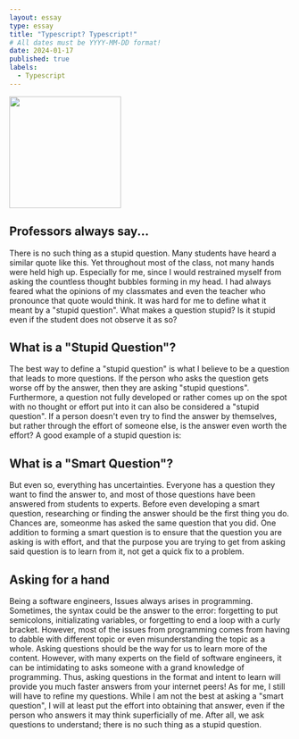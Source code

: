 ```yaml
---
layout: essay
type: essay
title: "Typescript? Typescript!"
# All dates must be YYYY-MM-DD format!
date: 2024-01-17
published: true
labels:
  - Typescript
---
```


<img width="200px" class="rounded float-start pe-4" src="https://echo360.com/wp-content/uploads/2022/04/6005d54152d91ab54b3e20c1_Theres-no-such-thing-as-a-stupid-question.jpg">

## Professors always say...
There is no such thing as a stupid question. Many students have heard a similar quote like this. Yet throughout most of the class, not many hands were held high up. Especially for me, since I would restrained myself from asking the countless thought bubbles forming in my head. I had always feared what the opinions of my classmates and even the teacher who pronounce that quote would think. It was hard for me to define what it meant by a "stupid question". What makes a question stupid? Is it stupid even if the student does not observe it as so?

## What is a "Stupid Question"?

The best way to define a "stupid question" is what I believe to be a question that leads to more questions. If the person who asks the question gets worse off by the answer, then they are asking "stupid questions". Furthermore, a question not fully developed or rather comes up on the spot with no thought or effort put into it can also be considered a "stupid question". If a person doesn't even try to find the answer by themselves, but rather through the effort of someone else, is the answer even worth the effort? A good example of a stupid question is: 



## What is a "Smart Question"?

But even so, everything has uncertainties. Everyone has a question they want to find the answer to, and most of those questions have been answered from students to experts. Before even developing a smart question, researching or finding the answer should be the first thing you do. Chances are, someonme has asked the same question that you did. One addition to forming a smart question is to ensure that the question you are asking is with effort, and that the purpose you are trying to get from asking said question is to learn from it, not get a quick fix to a problem. 

## Asking for a hand

Being a software engineers, Issues always arises in programming. Sometimes, the syntax could be the answer to the error: forgetting to put semicolons, initializating variables, or forgetting to end a loop with a curly bracket. However, most of the issues from programming comes from having to dabble with different topic or even misunderstanding the topic as a whole. Asking questions should be the way for us to learn more of the content. However, with many experts on the field of software engineers, it can be intimidating to asks someone with a grand knowledge of programming. Thus, asking questions in the format and intent to learn will provide you much faster answers from your internet peers! As for me, I still will have to refine my questions. While I am not the best at asking a "smart question", I will at least put the effort into obtaining that answer, even if the person who answers it may think superficially of me. After all, we ask questions to understand; there is no such thing as a stupid question. 
